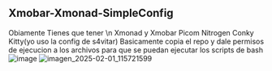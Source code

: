Xmobar-Xmonad-SimpleConfig
--------------------------------------
Obiamente Tienes que tener \n
Xmonad y Xmobar
Picom
Nitrogen
Conky
Kitty(yo uso la config de s4vitar)
Basicamente copia el repo y dale permisos de ejecucion a los archivos para que se puedan ejecutar los scripts de bash
![image](https://github.com/user-attachments/assets/e243351a-5bbd-4c6e-8f54-79716fd92e2d)
![imagen_2025-02-01_115721599](https://github.com/user-attachments/assets/085926e8-bd28-4f7a-b807-8fbe03c41e43)
